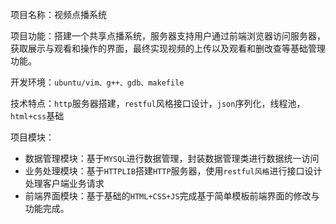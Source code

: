 项目名称：视频点播系统

项目功能：搭建一个共享点播系统，服务器支持用户通过前端浏览器访问服务器，获取展示与观看和操作的界面，最终实现视频的上传以及观看和删改查等基础管理功能。

开发环境：`ubuntu/vim、g++、gdb、makefile`

技术特点：`http`服务器搭建，`restful`风格接口设计，`json`序列化，线程池，`html+css`基础

项目模块：

+ 数据管理模块：基于`MYSQL`进行数据管理，封装数据管理类进行数据统一访问
+ 业务处理模块：基于`HTTPLIB`搭建`HTTP`服务器，使用`restful风格`进行接口设计处理客户端业务请求
+ 前端界面模块：基于基础的`HTML+CSS+JS`完成基于简单模板前端界面的修改与功能完成。

